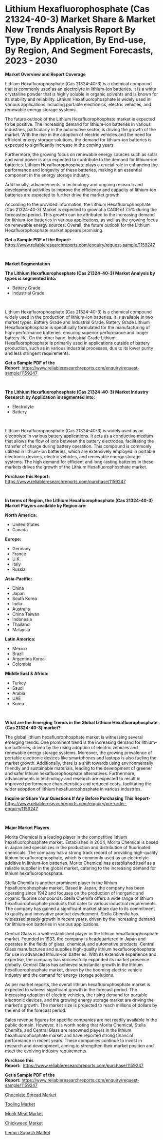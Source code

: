 <p><h1>Lithium Hexafluorophosphate (Cas 21324-40-3) Market Share & Market New Trends Analysis Report By Type, By Application, By End-use, By Region, And Segment Forecasts, 2023 - 2030</h1></p><p><strong>Market Overview and Report Coverage</strong></p>
<p><p>Lithium Hexafluorophosphate (Cas 21324-40-3) is a chemical compound that is commonly used as an electrolyte in lithium-ion batteries. It is a white crystalline powder that is highly soluble in organic solvents and is known for its stability and reliability. Lithium Hexafluorophosphate is widely used in various applications including portable electronics, electric vehicles, and renewable energy storage systems.</p><p>The future outlook of the Lithium Hexafluorophosphate market is expected to be positive. The increasing demand for lithium-ion batteries in various industries, particularly in the automotive sector, is driving the growth of the market. With the rise in the adoption of electric vehicles and the need for efficient energy storage solutions, the demand for lithium-ion batteries is expected to significantly increase in the coming years.</p><p>Furthermore, the growing focus on renewable energy sources such as solar and wind power is also expected to contribute to the demand for lithium-ion batteries. Lithium Hexafluorophosphate plays a crucial role in enhancing the performance and longevity of these batteries, making it an essential component in the energy storage industry.</p><p>Additionally, advancements in technology and ongoing research and development activities to improve the efficiency and capacity of lithium-ion batteries are expected to further drive the market growth.</p><p>According to the provided information, the Lithium Hexafluorophosphate (Cas 21324-40-3) Market is expected to grow at a CAGR of 7.5% during the forecasted period. This growth can be attributed to the increasing demand for lithium-ion batteries in various applications, as well as the growing focus on renewable energy sources. Overall, the future outlook for the Lithium Hexafluorophosphate market appears promising.</p></p>
<p><strong>Get a Sample PDF of the Report:</strong> <a href="https://www.reliableresearchreports.com/enquiry/request-sample/1159247">https://www.reliableresearchreports.com/enquiry/request-sample/1159247</a></p>
<p>&nbsp;</p>
<p><strong>Market Segmentation</strong></p>
<p><strong>The Lithium Hexafluorophosphate (Cas 21324-40-3) Market Analysis by types is segmented into:</strong></p>
<p><ul><li>Battery Grade</li><li>Industrial Grade</li></ul></p>
<p>&nbsp;</p>
<p><p>Lithium Hexafluorophosphate (Cas 21324-40-3) is a chemical compound widely used in the production of lithium-ion batteries. It is available in two market types: Battery Grade and Industrial Grade. Battery Grade Lithium Hexafluorophosphate is specifically formulated for the manufacturing of high-performance batteries, ensuring superior performance and longer battery life. On the other hand, Industrial Grade Lithium Hexafluorophosphate is primarily used in applications outside of battery production, such as in various industrial processes, due to its lower purity and less stringent requirements.</p></p>
<p><strong>Get a Sample PDF of the Report:</strong>&nbsp;<a href="https://www.reliableresearchreports.com/enquiry/request-sample/1159247">https://www.reliableresearchreports.com/enquiry/request-sample/1159247</a></p>
<p>&nbsp;</p>
<p><strong>The Lithium Hexafluorophosphate (Cas 21324-40-3) Market Industry Research by Application is segmented into:</strong></p>
<p><ul><li>Electrolyte</li><li>Battery</li></ul></p>
<p>&nbsp;</p>
<p><p>Lithium Hexafluorophosphate (Cas 21324-40-3) is widely used as an electrolyte in various battery applications. It acts as a conductive medium that allows the flow of ions between the battery electrodes, facilitating the transfer of charge during battery operation. This compound is commonly utilized in lithium-ion batteries, which are extensively employed in portable electronic devices, electric vehicles, and renewable energy storage systems. The high demand for efficient and long-lasting batteries in these markets drives the growth of the Lithium Hexafluorophosphate market.</p></p>
<p><strong>Purchase this Report:</strong>&nbsp; <a href="https://www.reliableresearchreports.com/purchase/1159247">https://www.reliableresearchreports.com/purchase/1159247</a></p>
<p>&nbsp;</p>
<p><strong>In terms of Region, the Lithium Hexafluorophosphate (Cas 21324-40-3) Market Players available by Region are:</strong></p>
<p>
    <p> <strong> North America: </strong>
        <ul>
            <li>United States</li>
            <li>Canada</li>
        </ul>
        </p> 
    <p> <strong> Europe: </strong>
        <ul>
            <li>Germany</li>
            <li>France</li>
            <li>U.K.</li>
            <li>Italy</li>
            <li>Russia</li>
        </ul>
        </p> 
    <p> <strong> Asia-Pacific: </strong>
        <ul>
            <li>China</li>
            <li>Japan</li>
            <li>South Korea</li>
            <li>India</li>
            <li>Australia</li>
            <li>China Taiwan</li>
            <li>Indonesia</li>
            <li>Thailand</li>
            <li>Malaysia</li>
        </ul>
        </p> 
    <p> <strong> Latin America: </strong>
        <ul>
            <li>Mexico</li>
            <li>Brazil</li>
            <li>Argentina Korea</li>
            <li>Colombia</li>
        </ul>
        </p> 
    <p> <strong> Middle East & Africa: </strong>
        <ul>
            <li>Turkey</li>
            <li>Saudi</li>
            <li>Arabia</li>
            <li>UAE</li>
            <li>Korea</li>
        </ul>
    </p>
    </p>
<p>&nbsp;</p>
<p><strong>What are the Emerging Trends in the Global Lithium Hexafluorophosphate (Cas 21324-40-3) market?</strong></p>
<p><p>The global lithium hexafluorophosphate market is witnessing several emerging trends. One prominent trend is the increasing demand for lithium-ion batteries, driven by the rising adoption of electric vehicles and renewable energy storage systems. Moreover, the growing prevalence of portable electronic devices like smartphones and laptops is also fueling the market growth. Additionally, there is a shift towards using environmentally friendly and sustainable materials, leading to the development of greener and safer lithium hexafluorophosphate alternatives. Furthermore, advancements in technology and research are expected to result in improved performance characteristics and reduced costs, facilitating the wider adoption of lithium hexafluorophosphate in various industries.</p></p>
<p><strong>Inquire or Share Your Questions If Any Before Purchasing This Report</strong>- <a href="https://www.reliableresearchreports.com/enquiry/pre-order-enquiry/1159247">https://www.reliableresearchreports.com/enquiry/pre-order-enquiry/1159247</a></p>
<p>&nbsp;</p>
<p><strong>Major Market Players</strong></p>
<p><p>Morita Chemical is a leading player in the competitive lithium hexafluorophosphate market. Established in 2004, Morita Chemical is based in Japan and specializes in the production and distribution of fluorinated chemicals. The company has a strong track record of providing high-quality lithium hexafluorophosphate, which is commonly used as an electrolyte additive in lithium-ion batteries. Morita Chemical has established itself as a reliable supplier in the global market, catering to the increasing demand for lithium hexafluorophosphate.</p><p>Stella Chemifa is another prominent player in the lithium hexafluorophosphate market. Based in Japan, the company has been operating since 1942 and focuses on the production of inorganic and organic fluorine compounds. Stella Chemifa offers a wide range of lithium hexafluorophosphate products that cater to various industrial requirements. The company has gained a significant market share due to its commitment to quality and innovative product development. Stella Chemifa has witnessed steady growth in recent years, driven by the increasing demand for lithium-ion batteries in various applications.</p><p>Central Glass is a well-established player in the lithium hexafluorophosphate market. Founded in 1933, the company is headquartered in Japan and operates in the fields of glass, chemical, and automotive products. Central Glass manufactures and supplies high-quality lithium hexafluorophosphate for use in advanced lithium-ion batteries. With its extensive experience and expertise, the company has successfully expanded its market presence globally. Central Glass has achieved substantial growth in the lithium hexafluorophosphate market, driven by the booming electric vehicle industry and the demand for energy storage solutions.</p><p>As per market reports, the overall lithium hexafluorophosphate market is expected to witness significant growth in the forecast period. The increasing adoption of electric vehicles, the rising demand for portable electronic devices, and the growing energy storage market are driving the market's growth. The market size is projected to reach millions of dollars by the end of the forecast period.</p><p>Sales revenue figures for specific companies are not readily available in the public domain. However, it is worth noting that Morita Chemical, Stella Chemifa, and Central Glass are renowned players in the lithium hexafluorophosphate market and have reported strong financial performance in recent years. These companies continue to invest in research and development, aiming to strengthen their market position and meet the evolving industry requirements.</p></p>
<p><strong>Purchase this Report:</strong>&nbsp;&nbsp;<a href="https://www.reliableresearchreports.com/purchase/1159247">https://www.reliableresearchreports.com/purchase/1159247</a></p>
<p></p>
<p><strong>Get a Sample PDF of the Report:</strong>&nbsp;<a href="https://www.reliableresearchreports.com/enquiry/request-sample/1159247">https://www.reliableresearchreports.com/enquiry/request-sample/1159247</a></p>
<p><p><a href="https://www.linkedin.com/pulse/chocolate-spread-market-insights-players-forecast-tmwwc/">Chocolate Spread Market</a></p><p><a href="https://medium.com/@waltercruz6g/tooling-market-size-growth-forecast-2023-2030-c79514d18044">Tooling Market</a></p><p><a href="https://www.linkedin.com/pulse/mock-meat-market-size-share-amp-trends-analysis-report-iybce/">Mock Meat Market</a></p><p><a href="https://www.linkedin.com/pulse/chickweed-market-size-share-global-analysis-report-2023-cs0fc/">Chickweed Market</a></p><p><a href="https://medium.com/@brittanyrobertson07/lemon-squash-market-size-growth-forecast-2023-2030-f1d2cb5c71d9">Lemon Squash Market</a></p></p>